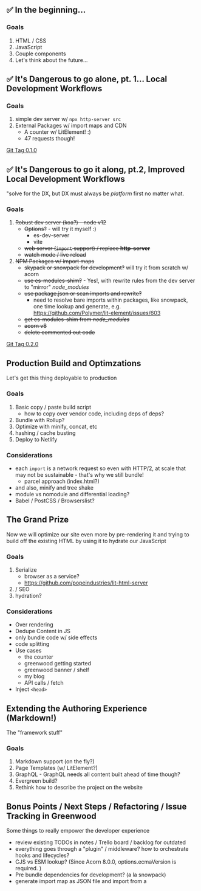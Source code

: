 ## ✅ In the beginning...

### Goals
1. HTML / CSS
1. JavaScript
1. Couple components
1. Let's think about the future...

## ✅ It's Dangerous to go alone, pt. 1... Local Development Workflows

### Goals
1. simple dev server w/ `npx http-server src`
1. External Packages w/ import maps and CDN
    - A counter w/ LitElement!  :)
    - 47 requests though!

[Git Tag 0.1.0](https://github.com/thescientist13/nono-poc/releases/tag/0.1.0)

## ✅ It's Dangerous to go it along, pt.2, Improved Local Development Workflows
"solve for the DX, but DX must always be _platform_ first no matter what.

### Goals
1. ~~Robust dev server (koa?) - node v12~~
    - ~~Options?~~ - will try it myself :)
      - es-dev-server
      - vite
    - ~~web server (`import` support) / replace **http-server**~~
    - ~~watch mode / live reload~~
1. ~~NPM Packages w/ import maps~~
    - ~~skypack or snowpack for development?~~ will try it from scratch w/ acorn
    - ~~use es-modules-shim?~~ - Yes!, with rewrite rules from the dev server to "mirror" _node_modules_
    - ~~use package.json or scan imports and rewrite?~~
      - need to resolve bare imports within packages, like snowpack, one time lookup and generate, e.g. https://github.com/Polymer/lit-element/issues/603
    - ~~get es-modules-shim from _node_modules_~~
    - ~~acorn v8~~
    - ~~delete commented out code~~

[Git Tag 0.2.0](https://github.com/thescientist13/nono-poc/releases/tag/0.2.0)


## Production Build and Optimzations
Let's get this thing deployable to production

### Goals
1. Basic copy / paste build script
    - how to copy over vendor code, including deps of deps?
1. Bundle with Rollup?
1. Optimize with minify, concat, etc
1. hashing / cache busting
1. Deploy to Netlify

### Considerations
- each `import` is a network request so even with HTTP/2, at scale that may not be sustainable - that's why we still bundle!
  - parcel approach (index.html?)
- and also, minify and tree shake
- module vs nomodule and differential loading?
- Babel / PostCSS / Browserslist?


## The Grand Prize
Now we will optimize our site even more by pre-rendering it and trying to build off the existing HTML by using it to hydrate our JavaScript

### Goals
1. Serialize 
    - browser as a service?
    - https://github.com/popeindustries/lit-html-server
1. <meta> / SEO
1. hydration?

### Considerations
- Over rendering
- Dedupe Content in JS
- only bundle code w/ side effects
- code splitting
- Use cases
  - the counter
  - greenwood getting started
  - greenwood banner / shelf
  - my blog
  - API calls / fetch
- Inject `<head>`


## Extending the Authoring Experience (Markdown!)
The "framework stuff"

### Goals
1. Markdown support (on the fly?)
1. Page Templates (w/ LitElement?)
1. GraphQL - GraphQL needs all content built ahead of time though?
1. Evergreen build?
1. Rethink how to describe the project on the website


## Bonus Points / Next Steps / Refactoring / Issue Tracking in Greenwood
Some things to really empower the developer experience

- review existing TODOs in notes / Trello board / backlog for outdated
- everything goes through a "plugin" / middleware?  how to orchestrate hooks and lifecycles?
- CJS vs ESM lookup? (Since Acorn 8.0.0, options.ecmaVersion is required. )
- Pre bundle dependencies for development? (a la snowpack)
- generate import map as JSON file and import from a <script> tag / path
- serialize during development?  (dev / prod DX parity)
- live reload of Koa server for development
- proxy dev server for API calls
- cache dev server calls, and HMR
- IE11 / Polyfills
- CSS Modules / theming?
- SPA
- SSR
- HTTP/2 for dev server  (streaming dev server?)
- SFC ?  (I guess that's web components already are?)
- Console / debug logging for project
- custom element registry, replace with `export`?
- https://github.com/vitejs/vite#features
- web packaging?